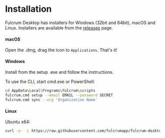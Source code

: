 # Installation

Fulcrum Desktop has installers for Windows (32bit and 64bit), macOS and Linux.
Installers are available from the [releases](https://github.com/fulcrumapp/fulcrum-desktop/releases) page.

#### macOS

Open the .dmg, drag the icon to `Applications`. That's it!

#### Windows

Install from the setup .exe and follow the instructions.

To use the CLI, start cmd.exe or PowerShell:

```sh
cd AppData\Local\Programs\Fulcrum\scripts
fulcrum.cmd setup --email EMAIL --password SECRET
fulcrum.cmd sync --org 'Organization Name'
```

#### Linux

Ubuntu x64:

```sh
curl -o- -L https://raw.githubusercontent.com/fulcrumapp/fulcrum-desktop/master/install.sh | sudo bash
```
